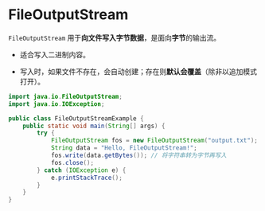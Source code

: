 
# FileOutputStream

`FileOutputStream` 用于**向文件写入字节数据**，是面向**字节**的输出流。

- 适合写入二进制内容。
    
- 写入时，如果文件不存在，会自动创建；存在则**默认会覆盖**（除非以追加模式打开）。

```java
import java.io.FileOutputStream;
import java.io.IOException;

public class FileOutputStreamExample {
    public static void main(String[] args) {
        try {
            FileOutputStream fos = new FileOutputStream("output.txt");
            String data = "Hello, FileOutputStream!";
            fos.write(data.getBytes()); // 将字符串转为字节再写入
            fos.close();
        } catch (IOException e) {
            e.printStackTrace();
        }
    }
}
```